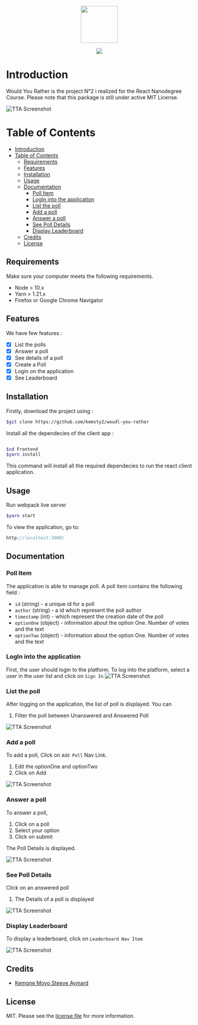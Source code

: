 <p align="center"><img height="100px" src="./public/logo192.png"></p>
<p align="center">
<a href="https://travis-ci.org/Kemsty2/udacity-capstone">
    <img src="https://travis-ci.org/Kemsty2/udacity-capstone.svg?branch=master">
</a>
</p>

# Introduction

Would You Rather is the project N°2 i realized for the React Nanodegree Course.
Please note that this package is still under active MIT License.

![TTA Screenshot](./public/images/img1.png)

# Table of Contents

- [Introduction](#introduction)
- [Table of Contents](#table-of-contents)
  - [Requirements](#requirements)
  - [Features](#features)
  - [Installation](#installation)
  - [Usage](#usage)
  - [Documentation](#documentation)
    - [Poll Item](#poll-item)
    - [LogIn into the application](#login-into-the-application)
    - [List the poll](#list-the-poll)
    - [Add a poll](#add-a-poll)
    - [Answer a poll](#answer-a-poll)
    - [See Poll Details](#see-poll-details)
    - [Display Leaderboard](#display-leaderboard)
  - [Credits](#credits)
  - [License](#license)

## Requirements

Make sure your computer meets the following requirements.

- Node > 10.x
- Yarn > 1.21.x
- Firefox or Google Chrome Navigator

## Features

We have few features :

- [x] List the polls
- [x] Answer a poll
- [x] See details of a poll
- [x] Create a Poll
- [x] Login on the application
- [x] See Leaderboard

## Installation

Firstly, download the project using :

``` bash
$git clone https://github.com/kemsty2/woudl-you-rather

```

Install all the dependecies of the client app :

```bash

$cd Frontend
$yarn install
```

This command will install all the required dependecies to run the react client application.

## Usage

Run webpack live server

```bash
$yarn start
```

To view the application, go to:

```php
http://localhost:3000/
```

## Documentation

### Poll Item

The application is able to manage poll. A poll item contains the following field :

- `id` (string) - a unique id for a poll
- `author` (string) - a id which represent the poll author
- `timestamp` (int) - which represent the creation date of the poll
- `optionOne` (object) - information about the option One. Number of votes and the text
- `optionTwo` (object) - information about the option One. Number of votes and the text

### LogIn into the application

First,  the user should login to the platform. To log into the platform,
select a user in the user list and click on `Sign In`
![TTA Screenshot](./public/images/img2.png)

### List the poll

After logging on the application, the list of poll is displayed. You can

1. Filter the poll between Unanswered and Answered Poll

![TTA Screenshot](./public/images/img1.png)

### Add a poll

To add a poll, Click on `Add Poll` Nav Link.

1. Edit the optionOne and optionTwo
2. Click on Add

![TTA Screenshot](./public/images/img5.png)

### Answer a poll

To answer a poll,

1. Click on a poll
2. Select your option
3. Click on submit

The Poll Details is displayed.

![TTA Screenshot](./public/images/img3.png)

### See Poll Details

Click on an answered poll

1. The Details of a poll is displayed

![TTA Screenshot](./public/images/img4.png)

### Display Leaderboard

To display a leaderboard, click on `Leaderboard Nav Item`

![TTA Screenshot](./public/images/img6.png)

## Credits  
  
- [Kemgne Moyo Steeve Aymard](https://twitter.com/kemsty2)
  
## License  
  
MIT. Please see the [license file](LICENSE) for more information.
